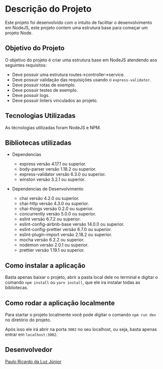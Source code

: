 # Descrição do Projeto
Este projeto foi desenvolvido com o intuito de facilitar o desenvolvimento em NodeJS, este projeto contem uma estrutura base para começar um projeto Node.

## Objetivo do Projeto
O objetivo do projeto é criar uma estrutura base em NodeJS atendendo aos seguintes requisitos:

- Deve possuir uma estrutura routes->controller->service.
- Deve possuir validação das requisições usando o `express-validator`.
- Deve possuir rotas de exemplo.
- Deve possuir testes de exemplo.
- Deve possuir logs.
- Deve possuir linters vinculados ao projeto.

## Tecnologias Utilizadas
As técnologias utilizadas foram NodeJS e NPM.

## Bibliotecas utilizadas
- Dependencias
  * express versão 4.17.1 ou superior.
  * body-parser versão 1.18.2 ou superior.
  * express-validator versão 6.3.0 ou superior.
  * winston versão 3.2.1 ou superior.

- Dependencias de Desenvolvimento
  * chai versão 4.2.0 ou superior.
  * chai-http versão 4.3.0 ou superior.
  * chai-things versão 0.2.0 ou superior.
  * concurrently versão 5.0.0 ou superior.
  * eslint versão 6.7.2 ou superior.
  * eslint-config-airbnb-base versão 14.0.0 ou superior.
  * eslint-config-prettier versão 6.7.0 ou superior.
  * eslint-plugin-import versão 2.18.2 ou superior.
  * mocha versão 6.2.2 ou superior.
  * nodemon versão 2.0.1 ou superior.
  * prettier versão 1.19.1 ou superior.

## Como instalar a aplicação
Basta apenas baixar o projeto, abrir a pasta local dele no terminal e digitar o comando `npm install` ou `yarn install`, que ele ira instalar todas as bibliotecas.

## Como rodar a aplicação localmente
Para startar o projeto localmente você pode digitar o comando `npm run dev` no diretório do projeto.

Após isso ele irá abrir na porta `3002` no seu localhost, ou seja, basta apenas entrar em `localhost:3002`.

## Desenvolvedor
[Paulo Ricardo da Luz Júnior](https://www.linkedin.com/in/paulo-ricardo-da-luz-j%C3%BAnior-5a3953164/)
